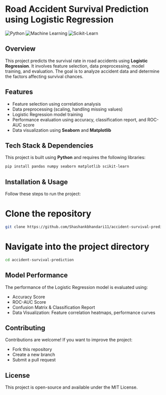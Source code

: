 # Road Accident Survival Prediction using Logistic Regression

![Python](https://img.shields.io/badge/Python-3.8-blue)
![Machine Learning](https://img.shields.io/badge/Machine%20Learning-Logistic%20Regression-orange)
![Scikit-Learn](https://img.shields.io/badge/Scikit--Learn-ML%20Model-yellow)

## Overview  
This project predicts the survival rate in road accidents using **Logistic Regression**. It involves feature selection, data preprocessing, model training, and evaluation. The goal is to analyze accident data and determine the factors affecting survival chances.

##  Features  
- Feature selection using correlation analysis  
- Data preprocessing (scaling, handling missing values)  
- Logistic Regression model training  
- Performance evaluation using accuracy, classification report, and ROC-AUC score  
- Data visualization using **Seaborn** and **Matplotlib**  

##  Tech Stack & Dependencies  
This project is built using **Python** and requires the following libraries:  
```bash
pip install pandas numpy seaborn matplotlib scikit-learn
```

## Installation & Usage
Follow these steps to run the project:


# Clone the repository
```bash
git clone https://github.com/Shashankbhandari11/accident-survival-prediction.git
```
# Navigate into the project directory
```bash
cd accident-survival-prediction
```

## Model Performance
The performance of the Logistic Regression model is evaluated using:

- Accuracy Score
- ROC-AUC Score
- Confusion Matrix & Classification Report
- Data Visualization: Feature correlation heatmaps, performance curves

## Contributing
Contributions are welcome! If you want to improve the project:

- Fork this repository
- Create a new branch
- Submit a pull request
## License
This project is open-source and available under the MIT License.
